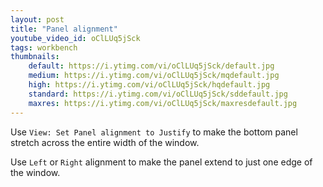 ```yaml
---
layout: post
title: "Panel alignment"
youtube_video_id: oClLUq5jSck
tags: workbench
thumbnails:
    default: https://i.ytimg.com/vi/oClLUq5jSck/default.jpg
    medium: https://i.ytimg.com/vi/oClLUq5jSck/mqdefault.jpg
    high: https://i.ytimg.com/vi/oClLUq5jSck/hqdefault.jpg
    standard: https://i.ytimg.com/vi/oClLUq5jSck/sddefault.jpg
    maxres: https://i.ytimg.com/vi/oClLUq5jSck/maxresdefault.jpg
---
```


Use `View: Set Panel alignment to Justify` to make the bottom panel stretch across the entire width of the window.

Use `Left` or `Right` alignment to make the panel extend to just one edge of the window.